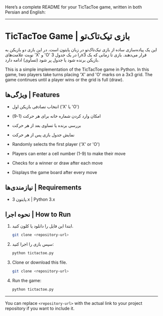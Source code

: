 Here’s a complete README for your TicTacToe game, written in both Persian and English:

---

# TicTacToe Game | بازی تیک‌تاک‌تو

این یک پیاده‌سازی ساده از بازی تیک‌تاک‌تو در زبان پایتون است. در این بازی دو بازیکن به نوبت علامت‌های 'X' و 'O' را در یک جدول 3x3 قرار می‌دهند. بازی تا زمانی که یک بازیکن برنده شود یا جدول پر شود (تساوی) ادامه دارد.

This is a simple implementation of the TicTacToe game in Python. In this game, two players take turns placing 'X' and 'O' marks on a 3x3 grid. The game continues until a player wins or the grid is full (draw).

## ویژگی‌ها | Features

- انتخاب تصادفی بازیکن اول ('X' یا 'O')
- امکان وارد کردن شماره خانه برای هر حرکت (1-9)
- بررسی برنده یا تساوی بعد از هر حرکت
- نمایش جدول بازی پس از هر حرکت

- Randomly selects the first player ('X' or 'O')
- Players can enter a cell number (1-9) to make their move
- Checks for a winner or draw after each move
- Displays the game board after every move

## نیازمندی‌ها | Requirements

- پایتون 3.x | Python 3.x

## نحوه اجرا | How to Run

1. ابتدا این فایل را دانلود یا کلون کنید.
   ```bash
   git clone <repository-url>
   ```

2. سپس بازی را اجرا کنید:
   ```bash
   python tictactoe.py
   ```

1. Clone or download this file.
   ```bash
   git clone <repository-url>
   ```

2. Run the game:
   ```bash
   python tictactoe.py
   ```

---

You can replace `<repository-url>` with the actual link to your project repository if you want to include it.
